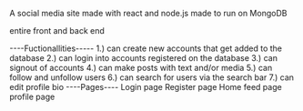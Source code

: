 A social media site made with react and node.js made to run on MongoDB

entire front and back end 

----Fuctionallities-----
1.) can create new accounts that get added to the database
2.) can login into accounts registered on the database
3.) can signout of accounts
4.) can make posts with text and/or media 
5.) can follow and unfollow users
6.) can search for users via the search bar
7.) can edit profile bio
----Pages----
Login page
Register page
Home feed page
profile page
